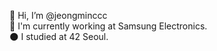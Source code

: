 🎃 Hi, I’m @jeongminccc  
🌱 I'm currently working at Samsung Electronics.  
🌑 I studied at 42 Seoul.  

<!---
jeongminccc/jeongminccc is a ✨ special ✨ repository because its `README.md` (this file) appears on your GitHub profile.
You can click the Preview link to take a look at your changes.
--->
